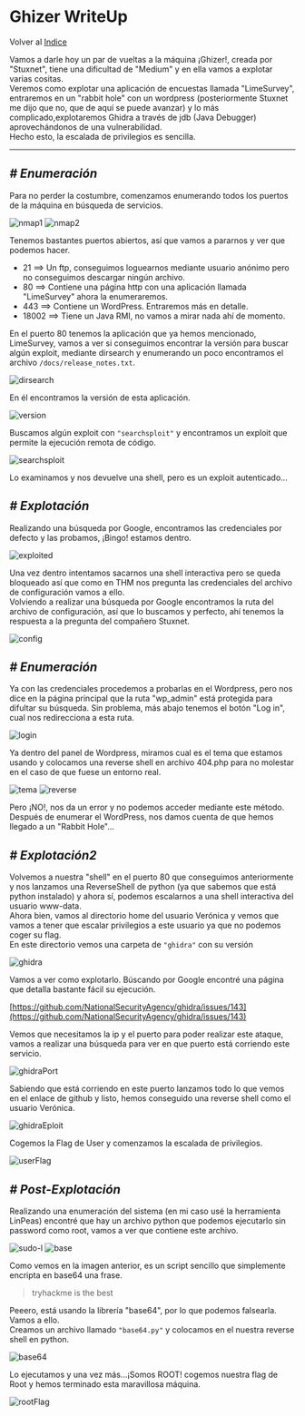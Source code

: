 # Ghizer WriteUp
Volver al [Indice](README.md)

Vamos a darle hoy un par de vueltas a la máquina ¡Ghizer!, creada por "Stuxnet", tiene una dificultad de "Medium" y en ella vamos a explotar varias cositas.  
Veremos como explotar una aplicación de encuestas llamada "LimeSurvey", entraremos en un "rabbit hole" con un wordpress (posteriormente Stuxnet me dijo que no, que de aquí se puede avanzar) y lo más complicado,explotaremos Ghidra a través de jdb (Java Debugger) aprovechándonos de una vulnerabilidad.  
Hecho esto, la escalada de privilegios es sencilla.

----------------------------------------------------------------------------------------------------------------------------------------------------------------------
## *# Enumeración*
Para no perder la costumbre, comenzamos enumerando todos los puertos de la máquina en búsqueda de servicios.

![nmap1](images/ghizer/nmap1.png)
![nmap2](images/ghizer/nmap2.png)

Tenemos bastantes puertos abiertos, así que vamos a pararnos y ver que podemos hacer.
* 21 ==> Un ftp, conseguimos loguearnos mediante usuario anónimo pero no conseguimos descargar ningún archivo.
* 80 ==> Contiene una página http con una aplicación llamada "LimeSurvey" ahora la enumeraremos.
* 443 ==> Contiene un WordPress. Entraremos más en detalle.
* 18002 ==> Tiene un Java RMI, no vamos a mirar nada ahí de momento.

En el puerto 80 tenemos la aplicación que ya hemos mencionado, LimeSurvey, vamos a ver si conseguimos encontrar la versión para buscar algún exploit, mediante dirsearch y enumerando un poco encontramos el archivo ```/docs/release_notes.txt```.

![dirsearch](images/ghizer/dirsearch.png)

En él encontramos la versión de esta aplicación.

![version](images/ghizer/version.png)

Buscamos algún exploit con ```"searchsploit"``` y encontramos un exploit que permite la ejecución remota de código.

![searchsploit](images/ghizer/exploit.png)

Lo examinamos y nos devuelve una shell, pero es un exploit autenticado...

## *# Explotación*
Realizando una búsqueda por Google, encontramos las credenciales por defecto y las probamos, ¡Bingo! estamos dentro.

![exploited](images/ghizer/exploited.png)

Una vez dentro intentamos sacarnos una shell interactiva pero se queda bloqueado así que como en THM nos pregunta las credenciales del archivo de configuración vamos a ello.  
Volviendo a realizar una búsqueda por Google encontramos la ruta del archivo de configuración, así que lo buscamos y perfecto, ahí tenemos la respuesta a la pregunta del compañero Stuxnet.

![config](images/ghizer/configCredentials.png)

## *# Enumeración*
Ya con las credenciales procedemos a probarlas en el Wordpress, pero nos dice en la página principal que la ruta "wp_admin" está protegida para difultar su búsqueda. Sin problema, más abajo tenemos el botón "Log in", cual nos redirecciona a esta ruta.  

![login](images/ghizer/wordpressLogin.png)

Ya dentro del panel de Wordpress, miramos cual es el tema que estamos usando y colocamos una reverse shell en archivo 404.php para no molestar en el caso de que fuese un entorno real.

![tema](images/ghizer/wordpressTheme.png)
![reverse](images/ghizer/reverseWordpress.png)

Pero ¡NO!, nos da un error y no podemos acceder mediante este método.  
Después de enumerar el WordPress, nos damos cuenta de que hemos llegado a un "Rabbit Hole"...  

## *# Explotación2*
Volvemos a nuestra "shell" en el puerto 80 que conseguimos anteriormente y nos lanzamos una ReverseShell de python (ya que sabemos que está python instalado) y ahora sí, podemos escalarnos a una shell interactiva del usuario www-data.  
Ahora bien, vamos al directorio home del usuario Verónica y vemos que vamos a tener que escalar privilegios a este usuario ya que no podemos coger su flag.  
En este directorio vemos una carpeta de ```"ghidra"``` con su versión

![ghidra](images/ghizer/ghidra.png)

Vamos a ver como explotarlo. Búscando por Google encontré una página que detalla bastante fácil su ejecución.

[https://github.com/NationalSecurityAgency/ghidra/issues/143](https://github.com/NationalSecurityAgency/ghidra/issues/143)

Vemos que necesitamos la ip y el puerto para poder realizar este ataque, vamos a realizar una búsqueda para ver en que puerto está corriendo este servicio.

![ghidraPort](images/ghizer/ghidraPort.png)

Sabiendo que está corriendo en este puerto lanzamos todo lo que vemos en el enlace de github y listo, hemos conseguido una reverse shell como el usuario Verónica.

![ghidraEploit](images/ghizer/ghidraExploit.png)

Cogemos la Flag de User y comenzamos la escalada de privilegios.

![userFlag](images/ghizer/userFlag.png)

## *# Post-Explotación*
Realizando una enumeración del sistema (en mi caso usé la herramienta LinPeas) encontré que hay un archivo python que podemos ejecutarlo sin password como root, vamos a ver que contiene este archivo.

![sudo-l](images/ghizer/sudo-l.png)
![base](images/ghizer/base.py.png)

Como vemos en la imagen anterior, es un script sencillo que simplemente encripta en base64 una frase.
> tryhackme is the best

Peeero, está usando la librería "base64", por lo que podemos falsearla. Vamos a ello.  
Creamos un archivo llamado ```"base64.py"``` y colocamos en el nuestra reverse shell en python.

![base64](images/ghizer/base64.py.png)

Lo ejecutamos y una vez más...¡Somos ROOT! cogemos nuestra flag de Root y hemos terminado esta maravillosa máquina.

![rootFlag](images/ghizer/rootFlag.png)
